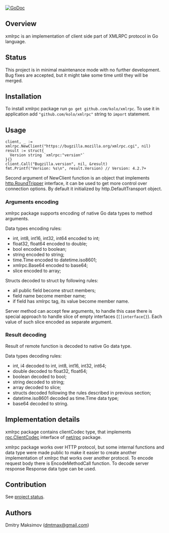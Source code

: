 [![GoDoc](https://godoc.org/github.com/kolo/xmlrpc?status.svg)](https://godoc.org/github.com/kolo/xmlrpc)

## Overview

xmlrpc is an implementation of client side part of XMLRPC protocol in Go language.

## Status

This project is in minimal maintenance mode with no further development. Bug fixes
are accepted, but it might take some time until they will be merged.

## Installation

To install xmlrpc package run `go get github.com/kolo/xmlrpc`. To use
it in application add `"github.com/kolo/xmlrpc"` string to `import`
statement.

## Usage

    client, _ := xmlrpc.NewClient("https://bugzilla.mozilla.org/xmlrpc.cgi", nil)
    result := struct{
      Version string `xmlrpc:"version"`
    }{}
    client.Call("Bugzilla.version", nil, &result)
    fmt.Printf("Version: %s\n", result.Version) // Version: 4.2.7+

Second argument of NewClient function is an object that implements
[http.RoundTripper](http://golang.org/pkg/net/http/#RoundTripper)
interface, it can be used to get more control over connection options.
By default it initialized by http.DefaultTransport object.

### Arguments encoding

xmlrpc package supports encoding of native Go data types to method
arguments.

Data types encoding rules:

* int, int8, int16, int32, int64 encoded to int;
* float32, float64 encoded to double;
* bool encoded to boolean;
* string encoded to string;
* time.Time encoded to datetime.iso8601;
* xmlrpc.Base64 encoded to base64;
* slice encoded to array;

Structs decoded to struct by following rules:

* all public field become struct members;
* field name become member name;
* if field has xmlrpc tag, its value become member name.

Server method can accept few arguments, to handle this case there is
special approach to handle slice of empty interfaces (`[]interface{}`).
Each value of such slice encoded as separate argument.

### Result decoding

Result of remote function is decoded to native Go data type.

Data types decoding rules:

* int, i4 decoded to int, int8, int16, int32, int64;
* double decoded to float32, float64;
* boolean decoded to bool;
* string decoded to string;
* array decoded to slice;
* structs decoded following the rules described in previous section;
* datetime.iso8601 decoded as time.Time data type;
* base64 decoded to string.

## Implementation details

xmlrpc package contains clientCodec type, that implements [rpc.ClientCodec](http://golang.org/pkg/net/rpc/#ClientCodec)
interface of [net/rpc](http://golang.org/pkg/net/rpc) package.

xmlrpc package works over HTTP protocol, but some internal functions
and data type were made public to make it easier to create another
implementation of xmlrpc that works over another protocol. To encode
request body there is EncodeMethodCall function. To decode server
response Response data type can be used.

## Contribution

See [project status](#status).

## Authors

Dmitry Maksimov (dmtmax@gmail.com)

